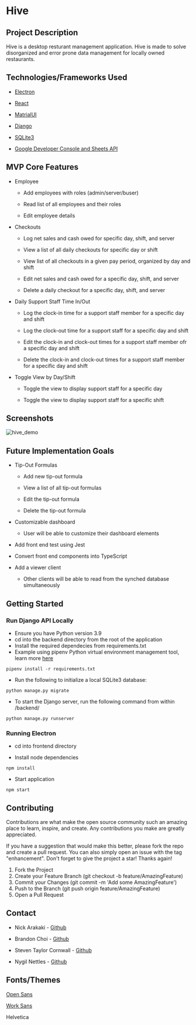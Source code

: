 # Hive

## Project Description

Hive is a desktop resturant management application. Hive is made to solve disorganized and error prone data management for locally owned restaurants.

## Technologies/Frameworks Used

- [Electron](https://www.electronjs.org/)

- [React](https://reactjs.org/)

- [MatrialUI](https://mui.com/material-ui/)

- [Django](https://www.django-rest-framework.org/)

- [SQLite3](https://www.sqlite.org/index.html)

- [Google Developer Console and Sheets API](https://console.cloud.google.com/apis/)

## MVP Core Features

- Employee

  - Add employees with roles (admin/server/buser)

  - Read list of all employees and their roles

  - Edit employee details

- Checkouts

  - Log net sales and cash owed for specific day, shift, and server

  - View a list of all daily checkouts for specific day or shift

  - View list of all checkouts in a given pay period, organized by day and shift

  - Edit net sales and cash owed for a specific day, shift, and server

  - Delete a daily checkout for a specific day, shift, and server

- Daily Support Staff Time In/Out

  - Log the clock-in time for a support staff member for a specific day and shift

  - Log the clock-out time for a support staff for a specific day and shift

  - Edit the clock-in and clock-out times for a support staff member ofr a specific day and shift

  - Delete the clock-in and clock-out times for a support staff member for a specific day and shift

- Toggle View by Day/Shift

  - Toggle the view to display support staff for a specific day

  - Toggle the view to display support staff for a specific shift

## Screenshots


![hive_demo](https://github.com/aA-Hackathon-Team-9/hackathon_team9/assets/109548330/e435ba0f-fe13-4b03-a46c-791402758b31)


## Future Implementation Goals

- Tip-Out Formulas

  - Add new tip-out formula

  - View a list of all tip-out formulas

  - Edit the tip-out formula

  - Delete the tip-out formula

- Customizable dashboard

  - User will be able to customize their dashboard elements

- Add front end test using Jest

- Convert front end components into TypeScript

- Add a viewer client

  - Other clients will be able to read from the synched database simultaneously

## Getting Started

### Run Django API Locally

- Ensure you have Python version 3.9
- cd into the backend directory from the root of the application
- Install the required dependecies from requirements.txt
- Example using pipenv Python virtual environment management tool, learn more [here](https://pipenv.pypa.io/en/latest/)

```
pipenv install -r requirements.txt
```

- Run the following to initialize a local SQLite3 database:

```
python manage.py migrate
```

- To start the Django server, run the following command from within /backend/

```
python manage.py runserver
```

### Running Electron

- cd into frontend directory

- Install node dependencies

```
npm install
```

- Start application

```
npm start
```

## Contributing

Contributions are what make the open source community such an amazing place to learn, inspire, and create. Any contributions you make are greatly appreciated.

If you have a suggestion that would make this better, please fork the repo and create a pull request. You can also simply open an issue with the tag "enhancement". Don't forget to give the project a star! Thanks again!

1. Fork the Project
2. Create your Feature Branch (git checkout -b feature/AmazingFeature)
3. Commit your Changes (git commit -m 'Add some AmazingFeature')
4. Push to the Branch (git push origin feature/AmazingFeature)
5. Open a Pull Request

## Contact

- Nick Arakaki - [Github](https://github.com/NickArakaki)

- Brandon Choi - [Github](https://github.com/bchoi28)

- Steven Taylor Cornwall - [Github](https://github.com/taylorcornwall766)

- Nygil Nettles - [Github](https://github.com/NygilNet)

## Fonts/Themes

[Open Sans](https://fonts.google.com/specimen/Open+Sans)

[Work Sans](https://fonts.google.com/specimen/Work+Sans)

Helvetica
